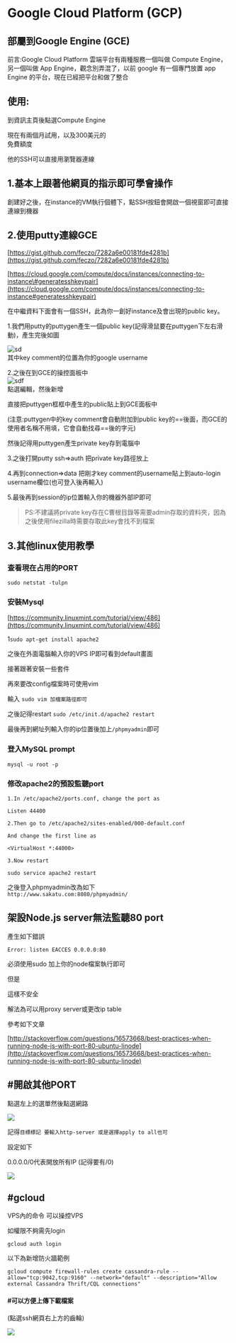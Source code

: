 # Google Cloud Platform \(GCP\)

## 部屬到Google Engine \(GCE\)

前言:Google Cloud Platform 雲端平台有兩種服務一個叫做 Compute Engine，另一個叫做 App Engine，觀念別弄混了，以前 google 有一個專門放置 app Engine 的平台，現在已經把平台和做了整合

## 使用:

到資訊主頁後點選Compute Engine

現在有兩個月試用，以及300美元的  
免費額度

他的SSH可以直接用瀏覽器連線

## 1.基本上跟著他網頁的指示即可學會操作

創建好之後，在instance的VM執行個體下，點SSH按鈕會開啟一個視窗即可直接連線到機器

## 2.使用putty連線GCE

[https://gist.github.com/feczo/7282a6e00181fde4281b](https://gist.github.com/feczo/7282a6e00181fde4281b)

[https://cloud.google.com/compute/docs/instances/connecting-to-instance\#generatesshkeypair](https://cloud.google.com/compute/docs/instances/connecting-to-instance#generatesshkeypair)

在中繼資料下面會有一個SSH，此為你一創好instance及會出現的public key。

1.我們用putty的puttygen產生一個public key\(記得滑鼠要在puttygen下左右滑動\)，產生完後如圖

![sd](https://cloud.githubusercontent.com/assets/11001914/17313515/f3772046-588e-11e6-871c-8a2fc8f4aa4b.png)  
其中key comment的位置為你的google username

2.之後在到GCE的操控面板中  
![sdf](https://cloud.githubusercontent.com/assets/11001914/17313557/2e8ce472-588f-11e6-8adf-d3799683c7f9.png)  
點選編輯，然後新增

直接把puttygen框框中產生的public貼上到GCE面板中

\(注意:puttygen中的key comment會自動附加到public key的==後面，而GCE的使用者名稱不用填，它會自動找尋==後的字元\)

然後記得用puttygen產生private key存到電腦中

3.之後打開putty ssh=&gt;auth 把private key路徑放上

4.再到connection=&gt;data 把剛才key comment的username貼上到auto-login username欄位\(也可登入後再輸入\)

5.最後再到session的ip位置輸入你的機器外部IP即可

> PS:不建議將private key存在C曹根目錄等需要admin存取的資料夾，因為之後使用filezilla時需要存取此key會找不到檔案

## 3.其他linux使用教學

### 查看現在占用的PORT

`sudo netstat -tulpn`

### 安裝Mysql

[https://community.linuxmint.com/tutorial/view/486](https://community.linuxmint.com/tutorial/view/486)

1`sudo apt-get install apache2`

之後在外面電腦輸入你的VPS IP即可看到default畫面

接著跟著安裝一些套件

再來要改config檔案時可使用vim

輸入 `sudo vim 加檔案路徑即可`

之後記得restart `sudo /etc/init.d/apache2 restart`

最後再到網址列輸入你的ip位置後加上`/phpmyadmin`即可

### 登入MySQL prompt

`mysql -u root -p`

### 修改apache2的預設監聽port

```text
1.In /etc/apache2/ports.conf, change the port as

Listen 44400

2.Then go to /etc/apache2/sites-enabled/000-default.conf

And change the first line as

<VirtualHost *:44000>

3.Now restart

sudo service apache2 restart
```

之後登入phpmyadmin改為如下  
`http://www.sakatu.com:8080/phpmyadmin/`

## 架設Node.js server無法監聽80 port

產生如下錯誤

`Error: listen EACCES 0.0.0.0:80`

必須使用sudo 加上你的node檔案執行即可

但是

這樣不安全

解法為可以用proxy server或更改ip table

參考如下文章

[http://stackoverflow.com/questions/16573668/best-practices-when-running-node-js-with-port-80-ubuntu-linode](http://stackoverflow.com/questions/16573668/best-practices-when-running-node-js-with-port-80-ubuntu-linode)

## \#開啟其他PORT

點選左上的選單然後點選網路

![](.gitbook/assets/ying-mu-kuai-zhao-20170611-shang-wu-10.43.37.png)

記得`目標標記 要輸入http-server 或是選擇apply to all也可`

設定如下

0.0.0.0/0代表開放所有IP \(記得要有/0\)

![](.gitbook/assets/ying-mu-kuai-zhao-20170611-shang-wu-10.43.50.png)

## \#gcloud

VPS內的命令 可以操控VPS

如權限不夠需先login

```text
gcloud auth login
```

以下為新增防火牆範例

```text
gcloud compute firewall-rules create cassandra-rule --allow="tcp:9042,tcp:9160" --network="default" --description="Allow external Cassandra Thrift/CQL connections"
```

#### \#可以方便上傳下載檔案

\(點選ssh網頁右上方的齒輪\)

![](.gitbook/assets/w3.png)

